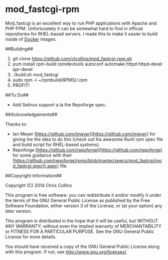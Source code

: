 mod_fastcgi-rpm
===============

Mod_fastcgi is an excellent way to run PHP applications with Apache and PHP-FPM.  Unfortunately it can be somewhat hard to find in official repositories for RHEL-based servers.  I made this to make it easier to build inside of [Docker](http://docker.io) images.


##Building##

1.   git clone https://github.com/clcollins/mod_fastcgi-rpm.git
2.   yum install rpm-build rpmdevtools autoconf automake httpd httpd-devel apr-devel
3.   ./build.sh mod_fastcgi
4.   sudo rpm -i ~/rpmbuild/RPMS/*/*.rpm
5. PROFIT!

##To Do##

* Add Selinux support a la the Repoforge spec.

##Acknowledgements##

Thanks to:

* Ian Meyer [https://github.com/imeyer](https://github.com/imeyer) for giving me the idea to do this (check out his awesome Runit rpm spec file and build script for RHEL-based systems).
* Repoforge [https://github.com/repoforge](https://github.com/repoforge) for some guidance with their [https://github.com/repoforge/rpms/blob/master/specs/mod_fastcgi/mod_fastcgi.spec](.spec) file.

##Copyright Information##

Copyright (C) 2014 Chris Collins

This program is free software: you can redistribute it and/or modify it under the terms of the GNU General Public License as published by the Free Software Foundation, either version 3 of the License, or (at your option) any later version.

This program is distributed in the hope that it will be useful, but WITHOUT ANY WARRANTY; without even the implied warranty of MERCHANTABILITY or FITNESS FOR A PARTICULAR PURPOSE. See the GNU General Public License for more details.

You should have received a copy of the GNU General Public License along with this program. If not, see http://www.gnu.org/licenses/.

